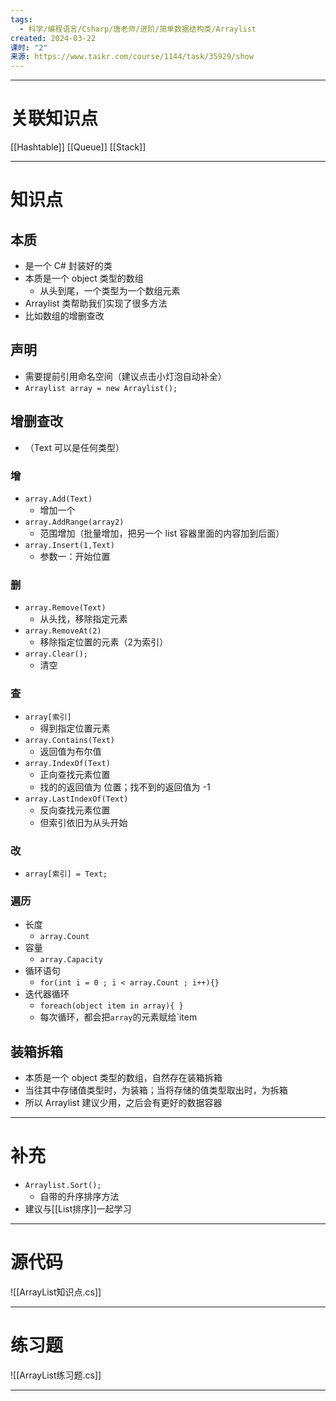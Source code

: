 ```yaml
---
tags:
  - 科学/编程语言/Csharp/唐老师/进阶/简单数据结构类/Arraylist
created: 2024-03-22
课时: "2"
来源: https://www.taikr.com/course/1144/task/35929/show
---
```


---
# 关联知识点

[[Hashtable]] [[Queue]] [[Stack]]
 
---
# 知识点

## 本质

- 是一个 C# 封装好的类
- 本质是一个 object 类型的数组
	- 从头到尾，一个类型为一个数组元素
- Arraylist 类帮助我们实现了很多方法
- 比如数组的增删查改
## 声明

- 需要提前引用命名空间（建议点击小灯泡自动补全）
- `Arraylist array = new Arraylist();`
## 增删查改

- （Text 可以是任何类型）
### 增

- `array.Add(Text)`
	- 增加一个
- `array.AddRange(array2)`
	- 范围增加（批量增加，把另一个 list 容器里面的内容加到后面）
- `array.Insert(1,Text)`
	- 参数一：开始位置
### 删

- `array.Remove(Text)`
	- 从头找，移除指定元素
- `array.RemoveAt(2)`
	- 移除指定位置的元素（2为索引）
- `array.Clear();`
	- 清空
### 查

- `array[索引]`
	- 得到指定位置元素
- `array.Contains(Text)`
	- 返回值为布尔值
- `array.IndexOf(Text)`
	- 正向查找元素位置
	- 找的的返回值为 位置；找不到的返回值为 -1
- `array.LastIndexOf(Text)`
	- 反向查找元素位置
	- 但索引依旧为从头开始
### 改

- `array[索引] = Text;`
### 遍历

- 长度
	- `array.Count`
- 容量
	- `array.Capacity`
- 循环语句
	- `for(int i = 0 ; i < array.Count ; i++){}`
- 迭代器循环
	- `foreach(object item in array){ }`
	- 每次循环，都会把`array`的元素赋给`item
## 装箱拆箱

- 本质是一个 object 类型的数组，自然存在装箱拆箱
- 当往其中存储值类型时，为装箱；当将存储的值类型取出时，为拆箱
- 所以 Arraylist 建议少用，之后会有更好的数据容器

---
# 补充

- `Arraylist.Sort();`
	- 自带的升序排序方法
- 建议与[[List排序]]一起学习

---
# 源代码

![[ArrayList知识点.cs]]

---
# 练习题

![[ArrayList练习题.cs]]

---



